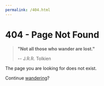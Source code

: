 ```yaml
---
permalink: /404.html
---
```


# 404 - Page Not Found

> **"Not all those who wander are lost."**
>
> -- J.R.R. Tolkien

The page you are looking for does not exist.

Continue [wandering](https://8hantanu.net)?
